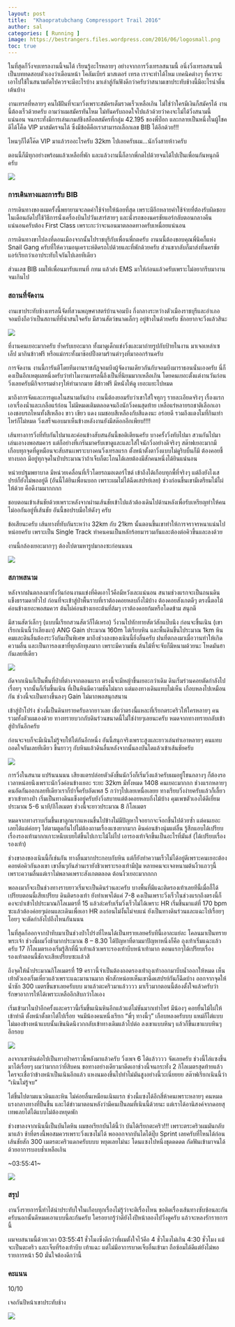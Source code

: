 ```yaml
---
layout: post
title:  "Khaopratubchang Compressport Trail 2016"
author: sal
categories: [ Running ]
image: https://bestrangers.files.wordpress.com/2016/06/logosmall.png
toc: true
---
```


ในที่สุดก็วิ่งจบเทรลงานนี้จนได้ เรียนรู้อะไรหลายๆ อย่างจากการวิ่งเทรลสนามนี้ อนึ่งวิ่งเทรลสนามนี้เป็นบททดสอบตัวเองว่าเดือนหน้า โคลัมเบียร์ มาสเตอร์ เทรล เราจะทำได้ไหม เทคนิคต่างๆ ที่ควรจะเอาไปใช้ในสนามถัดไปควรจะมีอะไรบ้าง มาเล่าสู่กันฟังดีกว่าครับว่าสนามเขาประทับช้างนี้มีอะไรน่าตื่นเต้นบ้าง

งานเทรลที่หลายๆ คนไฝ่ฝันที่จะมาวิ่งเพราะสมัครเต็มรวดเร็วเหลือเกิน ไม่ใช่ว่าใครมีเงินก็สมัครได้ งานนี้ต้องเร็วด้วยครับ ถามว่าผมสมัครทันไหม ไม่ทันครับถอดใจไปแล้วด้วยว่าคงจะไม่ได้วิ่งสนามนี้แน่นอน จนกระทั่งมีการเล่นเกมส์ชิงสล็อตสมัครที่กลุ่ม 42.195 ของพี่ป๊อก และกลายเป็นหนึ่งในผู้โชคดีได้โค็ด VIP มาสมัครจนได้ ซึ่งมีข้อดีคือเราสามารถเลือกเลข BIB ได้อีกด้วย!!!

ไหนๆก็ได้โค๊ด VIP มาแล้วรออะไรครับ 32km ไปเลยครับผม…นักวิ่งสายห้าวครับ

ตอนนี้ก็มีทุกอย่างพร้อมแล้วเหลือที่พัก และแล้วงานนี้ก็ลากพี่กตไปด้วยจนได้ไปเป็นเพื่อนกันหนุกดีครับ

<img src="https://bestrangers.files.wordpress.com/2016/06/13497765_1294297043921769_493586224345025926_o.jpg?w=1472">

### การเดินทางและการรับ BIB
การเดินทางของผมครั้งนี้พยายามจะลดค่าใช้จ่ายให้น้อยที่สุด เพราะมีอีกหลายค่าใช้จ่ายที่ต้องรับผิดชอบในเดือนถัดไปใช้วิธีการนั่งเครื่องบินไปวันเสาร์สายๆ และนั่งรถของนครชัยแอร์กลับตอนกลางคืน แน่นอนครับต้อง First Class เพราะกะว่าจะนอนมาตลอดทางครับเหนื่อยแน่นอน

การเดินทางขาไปลงที่ดอนเมืองจากนั้นไปราชบุรีกับเพื่อนพี่กตครับ งานนนี้ต้องขอบคุณพี่นิคกี้แห่ง Snail Gang ครับที่ให้ความอนุเคราะห์ติดรถไปด้วยและที่พักด้วยครับ ส่วนขากลับก็มาส่งที่นครชัยแอร์เรียกว่าเอาประทับใจกันไปเลยทีเดียว

ส่วนเลข BIB ผมให้เพื่อนมารับแทนที่ กทม แล้วส่ง EMS มาให้ก่อนแล้วครับเพราะไม่อยากรีบมางานจนเกินไป

### สถานที่จัดงาน
งานเขาประทับช้างเทรลนี้จัดที่สวนพฤษศาสตร์บ้านจอมบึง กึ่งกลางระหว่างตัวเมืองราชบุรีและอำเภอจอมบึงถือว่าเป็นสถานที่ที่น่าสนใจครับ มีสวนสัตว์ขนาดเล็กๆ อยู่ข้างในด้วยครับ ชักอยากจะวิ่งแล้วสินะ

<img src="https://bestrangers.files.wordpress.com/2016/06/13445253_1301828823180003_1349825876511520006_n.jpg">

ที่งานคนเยอะมากครับ ย้ำครับเยอะมาก ทั้งมาดูเด็กแข่งวิ่งและมาถ่ายรูปกับป้ายในงาน มาเจอเหล่าเซเล็ป มากินข้าวฟรี หรือแม่กระทั้งมาช๊อปปิ้งตามร้านต่าๆงที่มาออกร้านครับ

การจัดงาน
งานนี้การันตีโดยทีมงานราชภัฎจอมบึงผู้จัดงานเดียวกันกับจอมบึงมาราธอนนั่นเองครับ นี่ก็คงเป็นอีกเหตุผลหนึ่งครับว่าทำไมงานเทรลนี้ถึงเป็นที่นิยมมากเหลือเกิน โดยคนเยอะตั้งแต่งานวันก่อนวิ่งเลยครับมีกิจกรรมต่างๆให้ทำมากมาย มีข้าวฟรี มีหนังให้ดู เยอะแยะไปหมด

มาถึงการจัดและการดูแลในสนามกันบ้าง งานนี้ต้องยอมรับว่าเขาใส่ใจทุกๆ รายละเอียดจริงๆ เรื่องแรกเอาเรื่องน้ำและเกลือแร่ก่อน ไม่มีหมดเติมตลอดจนถึงนักวิ่งคนสุดท้าย เหลือแร่หลายรถชาติเลือกเอาเองชอบรถไหนทั้งสีเหลือง ขาว เขียว แดง ผมชอบสีเหลืองกับสีแดงนะ อร่อยดี รวมถึงแตงโมที่กินเท่าไหร่ก็ไม่หมด วิ่งเสร็จแอบมาเห็นข้างหลังงานยังมีสต๊อกอีกเพียบ!!!!

เส้นทางการวิ่งที่ทับกันไปมาและค่อนข้างสับสนอันนี้ขอติเตียนครับ บางครั้งวิ่งทับไปมา สวนกันไปมาเล่นเอางงพอสมควร แต่ก็อย่างที่เกริ่นมาครับเขาดูและและใส่ใจนักวิ่งอย่างดีจริงๆ  สต๊าฟเยอะมากมีเกือบทุกจุดที่ดูหมือนจะสับสนเเพราะบางคนวิ่งเทรลแรก ตั้งหน้าตั้งตาวิ่งแบบไม่ดูริบบิ้นก็มี ต้องคอยชี้ทางบอก มีอยู่ทุกจุดในป่าประมาณว่าถ้าเจ็บก็ตะโกนได้เลยต้องมีสักคนหนึ่งได้ยินแน่นอน

หน่วยปฐมพยาบาล มีหน่วยเคลื่อนที่เร็วโดยรถมอเตอร์ไซต์ เข้าถึงได้เกือบทุกพื้ที่จริงๆ แต่ถึงยังไงเสปรย์ก็ยังไม่พออยู่ดี (อันนี้ได้ยินเพื่อนบอก เพราะผมไม่ได้ฉีดเสปรย์เลย) ช่วงก่อนขึ้นเขามีเตรียมไม้ไผ่ให้ด้วย คือดีงามมากกกก

ชอบตอนเข้าเส้นชัยด้วยเพราะหลังจากผ่านเส้นชัยเข้าไปแล้วต้องเดินไปด้านหลังเพื่อรับเหรียญทำให้คนไม่ออกันอยู่ที่เส้นชัย อันนี้ขอปรบมือให้ดังๆ ครับ

ข้อเสียนะครับ เส้นทางที่ทับกันระหว่าง 32km กับ 21km นั้นตอนขึ้นเขาทำให้การจราจรหนาแน่นไปหน่อยครับ เพราะเป็น Single Track ทำคนคนเป็นหลักร้อยมารวมกันและต้องต่อคิวขึ้นและลงด้วย

งานนี้กล้องเยอะมากๆๆ ต้องไปตามหารูปมาลงซะก่อนนนน

<img src="https://bestrangers.files.wordpress.com/2016/06/13435334_1301828839846668_4975694867286809379_n.jpg">

### สภาพสนาม
หลังจากฝนตกลงมาทั้งวันก่อนงานแข่งที่คิดเอาไว้คือมีหวังเละแน่นอน สนามช่วงแรกจะเป็นถนนดินแข็งธรรมดาทั่วไป ก่อนที่จะเข้าสู่ป่าพื้นราบที่เราต้องคอยหลบกิ่งไม้บ้าง ต้องคอยสังเกตดีๆ ตรงนี้ตอไม้ค่อนข้างเยอะพอสมควร ต้นไผ่ค่อนข้างเยอะต้นที่ล้มๆ เราต้องคอยก้มหรือโดดข้าม สนุกดี

มีสวนสัตว์เล็กๆ (แบบนี้เรียกสวนสัตว์ก็ได้เหรอ) วิ่งวนไปทักทายสัตว์สักแป๊บนึง ก่อนจะขึ้นเนิน (เขาเรียกเนินนี้ว่าเลียงผา) ANG Gain ประมาณ 160m ไต่เรียบหิน และพื้นดินขึ้นไประมาณ 1km หินคมและดินลื่นต้องระวังกันเป็นพิเศษ มาถึงช่วงลงของเนินนี้ยิ่งลื่นครับ ฝนที่ตกลงมาเมื่อวานทำให้เกิดความลื่น และเป็นการลงเขาที่ทุกลักทุเลมาก เพราะมีความชัน ต้นไม้ที่จะจับก็มีหนามด้วยนะ โหดมันฮา กันเลยที่เดียว

<img src="https://bestrangers.files.wordpress.com/2016/06/13445700_10153495802602827_5743278946933801443_n.jpg">

ถัดจากเนินก็เป็นพื้นที่ป่าที่ต่างจากตอนแรก ตรงนี้จะมีหญ้าขึ้นเยอะกว่าเดิม ดินเริ่มร่วนคอยตัดกำลังไปเรื่อยๆ จากนั้นก็เริ่มขึ้นเนิน ที่เป็นหินมีความชันไม่มาก แต่มองทางเดินแทบไม่เห็น เกือบหลงไปเหมือนกัน ช่วงนี้จะเป็นทางขึ้นลงๆ Gain ไม่มากพอสนุกสนาน

เข้าสู่ป่าโปร่ง ช่วงนี้เป็นดินทรายครับลากยาวเลย เชื่อว่าตรงนี้แหละที่เรียกตระคริวให้ใครหลายๆ คนรวมทั้งตัวผมเองด้วย ทางทรายบวกกับดินร่วนขนาดนี้ไม่ใช่ง่ายๆเลยนะครับ หมดจากทางทรายกลับเข้าสู่ป่ากันอีกครับ

ก่อนจะจบก็จะมีเนินไม่รู้จบให้ไต่กันอีกหนึ่ง อันนี้สนุกจริงเพราะสูงและยาวเล่นทำเอาหลายๆ คนแทบถอดใจกันเลยทีเดียว ขึ้นยาวๆ กับหินแล้วดินลื่นหลังจากนั้นลงบันไดแล้วเข้าเส้นชัยครับ

<img src="https://bestrangers.files.wordpress.com/2016/06/pok-0867.jpg">

การวิ่งในสนาม
แปร้นนนนน เสียงแตรปล่อยตัวดังขึ้นนักวิ่งก็เริ่มวิ่งแล้วครับผมอยู่โชนกลางๆ ก็ต้องรอเวลาหน่อยนึงเพราะนักวิ่งค่อนข้างเยอะ ระยะ 32km มีทั้งหมด 1408 คนเยอะมากกก ช่วงแรกหลายๆ คนอัดกันออกเลยทีเดียวเราก็บ้าจี้ครับอัดเพส 5 กว่าๆไปเลยเหนื่อเลยย ทางเรียบวิ่งง่ายครับแล้วก็เลี้ยวขวาเข้าทางป่า เริ่มเป็นทางดินแข็งอยู่ครับยังวิ่งสบายแต่ต้งคอยหลบกิ่งไม้บ้าง คุมเพซตัวเองได้ดีเยี่ยมประมาณ 5-6 นาที/กิโลเมตร ช่วงนี้จะยาวประมาณ 8 กิโลเมตร

หมดจากทางราบเริ่มขึ้นเขาลูกแรกแหงนขึ้นไปข้างไม่มีปัญหาใจอยากจะจ๊อกขึ้นไปด้วยซ้ำ แต่คนเยอะเลยได้แต่ค่อยๆ ไต่ตามตูดกันไปไม่ต้องถามเรื่องแซงยากมาก ดินค่อนข้างนุ่มแต่ลื่น รู้สึกแอบได้เปรียบเรื่องรองเท้ามากกเกาะหนึบเบยไต่ขึ้นไปเกาะไม้ไผ่ไป เอารองเท้าจิกขึ้นเป็นอะไรที่มันส์ (ได้เปรียบเรื่องรองเท้า)

ช่วงขาลงของเนินนี้ก็เช่นกัน ทางลื่นมากประกอบกับหิน แต่ก็ยังทำความเร็วไม่ได้อยู่ดีเพราะคนเยอะต้องคอยต่อคิวกันลงเขา เขาลื่นๆกันส่วนเรายังชิวเพราะรองเท้ามีปุ่ม หลายคนจะเจอหนามต้นงิ้วแถวๆนี้เพราะความลื่นแต่เราไม่พลาดเพราะสังเกตตลอด ต้อนงิ้วเยอะมากกกก

พอลงมาก็จะเป็นช่วงทางราบยาวเริ่มจะเป็นดินร่วนละครับ บางพื้นที่มีแฉะติดรองเท้าเลยทีนี้เมื่อกี้ได้เปรียบตอนนี้เสียเปรียบ ดินติดรองเท้า ยังทำเพจได้แค่ 7-8 คงเป็นเพราะวิ่งเร็วในช่วงแรกถึงตรงนี้ก็คงจะปาเข้าไปประมาณกิโลเมตรที่ 15 แล้วล่ะครับเริ่มวิ่งเร็วไม่ได้เพราะ HR  เริ่มขึ้นมาแต่ที่ 170 bpm ซะแล้วต้องค่อยๆผ่อนและเดินเพื่อเอา HR ลงก่อนไม่งั้นไม่จบแน่ ยังเป็นทางดินร่วนและแฉะไปเรื่อยๆ โอยๆ จะตัดกำลังไปถึงไหนกันนนน

ในที่สุดก็ออกจากป่าทึบมาเป็นช่วงป่าโปร่งที่ไหนได้เป็นทรายเลยครับทีนี้เอาละแย่ละ โคลนมาเป็นทรายพระเจ้า ช่วงนี้ผมวิ่งช้ามากประมาณ 8 – 8.30 ได้ปัญหาที่ตามมาปัญหาหนึ่งก็คือ ถุงเท้าเริ่มแฉะแล้วครับ 17 กิโลเมตรเองเริ่มรู้สึกที่นิ้วเท้าแล้วเพราะรองเท้าบีบหน้าเท้ามาก ตอนแรกๆได้เปรียบเรื่องรองเท้าตอนนี้ชักจะเสียเปรียบซะแล้วสิ

ถึงจุดให้น้ำประมาณกิโลเมตรที่ 19 คราวนี้จำเป็นต้องถอดรองเท้าถุงเท้าออกมาบีบน้ำออกให้หมด เห็นเท้าตัวเองเริ่มเหี่ยวแล้วเพราะแฉะมานานมาก พักสักหน่อยเห็นเขาฉีดเสปรย์กันก็ฉีดบ้าง ออกจากจุดให้น้ำซัก 300 เมตรขึ้นขาเลยครับบบ มาแล้วตะคริวมาแล้วววว มาเร็วมากตอนนี้ต้องตั้งใจแล้วครับว่ารักษาอาการให้ได้เพราะเหลืออีกสิบกว่าโลเอง

เริ่มเข้ามาในป่าอีกครั้งและคราวนี้เริ่มขึ้นเนินหินอีกแล้วแต่ไม่ชันมากเท่าไหร่ มีน้องๆ คอยยื่นไม้ไผ่ให้เข้าท่าดี ตั้งหน้าตั้งตาไต่ไปเรื่อย จนมีน้องคนหนึ่งเรียก “พี่ๆ ทางนี้ๆ” เกือบหลงครับบบ แหม่ก็ไต่แบบไม่มองข้างหน้าแบบนั้นเขินนิดนึงวกกลับเข้าทางเดิมแล้วไปต่อ ลงเขาแบบหินๆ แล้วก็ขึ้นเขาแบบหินๆ อีกรอบ

<img src="https://bestrangers.files.wordpress.com/2016/06/pok-0868.jpg">

ลงจากเขาหินต่อไปเป็นทางป่าคราวนี้พลังมาแล้วครับ วิ่งเพจ 6 ได้แล้วววว จัดเลยครับ ช่วงนี้ไล่แซงขึ้นมาได้เรื่อยๆ ผมว่ามากกว่ายี่สิบคน ขอทางอย่างเดียวมาดีดเอาช่วงนี้จนกระทั่ง 2 กิโลเมตรสุดท้ายแล้ว ใครจะเชื่อว่าข้างหน้าเป็นเนินอีกแล้ว แหงนมองขึ้นไปทำไม่มันสูงอย่างนี้วะเนี่ยยยย สต๊าฟเรียกเนินนี้ว่า “เนินไม่รู้จบ”

ไต่ขึ้นไปตามแนวดินและหิน ไม่ค่อยลื่นเหมือนเนินแรก ช่วงนี้แซงได้อีกสี่ห้าคนเพราะหลายๆ คนหมดแรงกลางทางที่ปีนขึ้น และได้ข่าวมาตอนหลังว่ามีคนเป็นลมที่เนินนี้ด้วยนะ แต่เราได้อานิสงค์จากดอยสุเทพเลยไต่ได้แบบไม่ต้องหยุดพัก

ช่วงขาลงจากเนินนี้เป็นบันไดหิน ผมขอเรียกบันได้นี้ว่า บันได้เรียกตะคริว!!! เพราะตระคริวผมมันกลับมาแล้ว ช้าที่ตรงนี้พอสมควรเพราะวิ่งแซงไม่ได้ พอออกจากบันไดได้ปุ๊บ Sprint เลยครับที่ไหนได้ก่อนเส้นชัยสัก 300 เมตรตะคริวแดกครับบบบ หยุดเลยไม่นะ โดนแซงไปหนึ่งชุดดดดด กัดฟันเข้ามาจนได้ด้วยอาการบอบช้ำเหลือเกิน

<span class="spoiler">~03:55:41~</span>

<img src="https://bestrangers.files.wordpress.com/2016/06/cer.jpg">

### สรุป
งานวิ่งรายการนี้ทำได้น่าประทับใจในเกือบทุกเรื่องไม่รู้ว่าจะติเรื่องไหน ขอติดเรื่องเส้นทางซับซ้อนละกันครับนอกนั้นดีหมดเอาแบบนี้ละกันครับ ใครอยากรู้ว่าดียังไงปีหน้าลองไปวิ่งดูครับ แล้วจะหลงรักรายการนี้

ผมจบสนามนี้ด้วยเวลา <span class="spoiler">03:55:41</span> ชั่วโมงซึ่งดีกว่าที่ผมตั้งใจไว้คือ 4 ชั่วโมงไม่เกิน 4:30 ชั่วโมง แม้จะเป็นตะคริว และเจ็บที่ร้องเท้าบีบ เท้าแฉะ แต่ไม่มีอาการบาดเจ็บอื่นเข้ามา ถือซ้อมได้ดีแต่ยังไม่พอ รายการหน้า 50 มั่นใจต้องดีกว่านี้

### คะแนน

<span class="spoiler">10/10</span>

เจอกันปีหน้าเขาประทับช้าง

<img src="https://bestrangers.files.wordpress.com/2016/06/13427786_1302378973124988_1134612256483757838_n.jpg">

